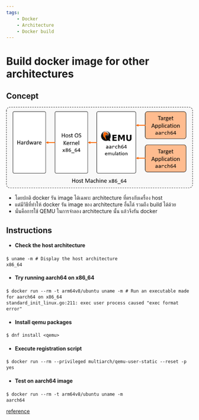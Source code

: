 ```yaml
---
tags:
    - Docker
    - Architecture
    - Docker build
---
```

# Build docker image for other architectures

## Concept

![conceptual flow](../img/docker-emulation.png)

- โดยปกติ docker รัน image ได้เฉพาะ architecture ที่ตรงกับเครื่อง host
- แต่มีวิธีที่ทำให้ docker รัน image ของ architecture อื่นได้ รวมถึง build ได้ด้วย
- นั่นคือการใช้ QEMU ในการจำลอง architecture นั้น แล้วจึงรัน docker

## Instructions

- #### Check the host architecture
```
$ uname -m # Display the host architecture
x86_64
```

- #### Try running aarch64 on x86_64
```
$ docker run --rm -t arm64v8/ubuntu uname -m # Run an executable made for aarch64 on x86_64
standard_init_linux.go:211: exec user process caused "exec format error"
```

- #### Install qemu packages
```
$ dnf install <qemu>
```

- #### Execute registration script
```
$ docker run --rm --privileged multiarch/qemu-user-static --reset -p yes
```

- #### Test on aarch64 image
```
$ docker run --rm -t arm64v8/ubuntu uname -m 
aarch64
```

[reference](https://www.stereolabs.com/docs/docker/building-arm-container-on-x86/)